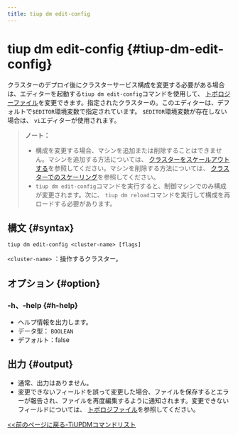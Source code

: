 ```yaml
---
title: tiup dm edit-config
---
```


# tiup dm edit-config {#tiup-dm-edit-config}

クラスターのデプロイ後にクラスターサービス構成を変更する必要がある場合は、エディターを起動する`tiup dm edit-config`コマンドを使用して、 [トポロジーファイル](/tiup/tiup-dm-topology-reference.md)を変更できます。指定されたクラスターの。このエディターは、デフォルトで`$EDITOR`環境変数で指定されています。 `$EDITOR`環境変数が存在しない場合は、 `vi`エディターが使用されます。

> <strong>ノート：</strong>
>
> -   構成を変更する場合、マシンを追加または削除することはできません。マシンを追加する方法については、 [クラスターをスケールアウトする](/tiup/tiup-component-dm-scale-out.md)を参照してください。マシンを削除する方法については、 [クラスターでのスケーリング](/tiup/tiup-component-dm-scale-in.md)を参照してください。
> -   `tiup dm edit-config`コマンドを実行すると、制御マシンでのみ構成が変更されます。次に、 `tiup dm reload`コマンドを実行して構成を再ロードする必要があります。

## 構文 {#syntax}

```shell
tiup dm edit-config <cluster-name> [flags]
```

`<cluster-name>` ：操作するクラスター。

## オプション {#option}

### -h、-help {#h-help}

-   ヘルプ情報を出力します。
-   データ型： `BOOLEAN`
-   デフォルト：false

## 出力 {#output}

-   通常、出力はありません。
-   変更できないフィールドを誤って変更した場合、ファイルを保存するとエラーが報告され、ファイルを再度編集するように通知されます。変更できないフィールドについては、 [トポロジファイル](/tiup/tiup-dm-topology-reference.md)を参照してください。

[&lt;&lt;前のページに戻る-TiUPDMコマンドリスト](/tiup/tiup-component-dm.md#command-list)
